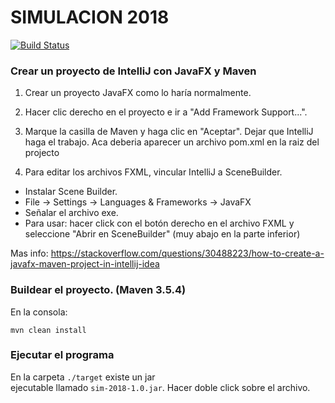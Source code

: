 # SIMULACION 2018
[![Build Status](https://circleci.com/gh/GonzaloSaad/sim-tp-2018.png?circle-token=:circle-token)](https://circleci.com/gh/GonzaloSaad/sim-tp-2018)


### Crear un proyecto de IntelliJ con JavaFX y Maven

1. Crear un proyecto JavaFX como lo haría normalmente.
2. Hacer clic derecho en el proyecto e ir a "Add Framework Support...".
3. Marque la casilla de Maven y haga clic en "Aceptar". Dejar que IntelliJ haga el trabajo. 
Aca deberia aparecer un archivo pom.xml en la raiz del projecto

4. Para editar los archivos FXML, vincular IntelliJ a SceneBuilder. 
- Instalar Scene Builder.
- File -> Settings -> Languages & Frameworks -> JavaFX
- Señalar el archivo exe.
- Para usar: hacer click con el botón derecho en el archivo FXML y 
seleccione "Abrir en SceneBuilder" (muy abajo en la parte inferior)

Mas info: 
https://stackoverflow.com/questions/30488223/how-to-create-a-javafx-maven-project-in-intellij-idea

### Buildear el proyecto. (Maven 3.5.4)

En la consola: 
```
mvn clean install
```

### Ejecutar el programa

En la carpeta `./target` existe un jar  
ejecutable llamado `sim-2018-1.0.jar`. Hacer doble click sobre el archivo.



